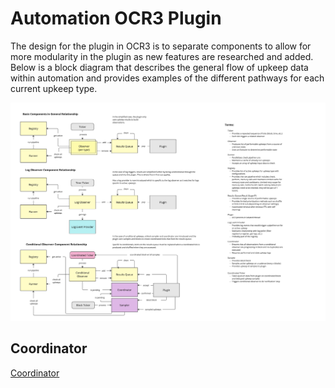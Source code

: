 # Automation OCR3 Plugin

The design for the plugin in OCR3 is to separate components to allow for more
modularity in the plugin as new features are researched and added. Below is a 
block diagram that describes the general flow of upkeep data within automation
and provides examples of the different pathways for each current upkeep type.

![Automation Block Diagram](./images/ocr3_block_diagram.jpg)

## Coordinator

[Coordinator](./COORDINATOR.md)